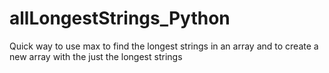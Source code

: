 # allLongestStrings_Python
Quick way to use max to find the longest strings in an array and to create a new array with the just the longest strings
